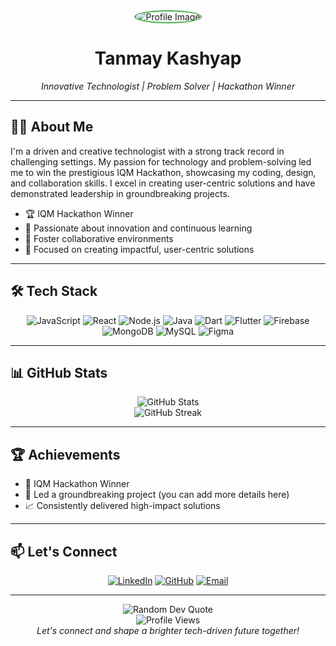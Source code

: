 <div align="center">
  <img src="/placeholder.svg?height=200&width=200" alt="Profile Image" style="border-radius: 50%; border: 2px solid #4CAF50;">
  <h1>Tanmay Kashyap</h1>
  <p><em>Innovative Technologist | Problem Solver | Hackathon Winner</em></p>
</div>

---

## 👨‍💻 About Me

I'm a driven and creative technologist with a strong track record in challenging settings. My passion for technology and problem-solving led me to win the prestigious IQM Hackathon, showcasing my coding, design, and collaboration skills. I excel in creating user-centric solutions and have demonstrated leadership in groundbreaking projects.

- 🏆 IQM Hackathon Winner
- 🚀 Passionate about innovation and continuous learning
- 🤝 Foster collaborative environments
- 🎯 Focused on creating impactful, user-centric solutions

---

## 🛠️ Tech Stack

<div align="center">

![JavaScript](https://img.shields.io/badge/-JavaScript-F7DF1E?style=for-the-badge&logo=javascript&logoColor=black)
![React](https://img.shields.io/badge/-React-61DAFB?style=for-the-badge&logo=react&logoColor=black)
![Node.js](https://img.shields.io/badge/-Node.js-339933?style=for-the-badge&logo=node.js&logoColor=white)
![Java](https://img.shields.io/badge/-Java-007396?style=for-the-badge&logo=java&logoColor=white)
![Dart](https://img.shields.io/badge/-Dart-0175C2?style=for-the-badge&logo=dart&logoColor=white)
![Flutter](https://img.shields.io/badge/-Flutter-02569B?style=for-the-badge&logo=flutter&logoColor=white)
![Firebase](https://img.shields.io/badge/-Firebase-FFCA28?style=for-the-badge&logo=firebase&logoColor=black)
![MongoDB](https://img.shields.io/badge/-MongoDB-47A248?style=for-the-badge&logo=mongodb&logoColor=white)
![MySQL](https://img.shields.io/badge/-MySQL-4479A1?style=for-the-badge&logo=mysql&logoColor=white)
![Figma](https://img.shields.io/badge/-Figma-F24E1E?style=for-the-badge&logo=figma&logoColor=white)

</div>

---

## 📊 GitHub Stats

<div align="center">
  <img src="https://github-readme-stats.vercel.app/api?username=TANMAY3122&show_icons=true&theme=radical" alt="GitHub Stats" />
</div>

<div align="center">
  <img src="https://github-readme-streak-stats.herokuapp.com/?user=TANMAY3122&theme=radical" alt="GitHub Streak" />
</div>

---

## 🏆 Achievements

- 🥇 IQM Hackathon Winner
- 🚀 Led a groundbreaking project (you can add more details here)
- 📈 Consistently delivered high-impact solutions

---

## 📫 Let's Connect

<div align="center">

[![LinkedIn](https://img.shields.io/badge/-LinkedIn-0077B5?style=for-the-badge&logo=linkedin&logoColor=white)](https://linkedin.com/in/tanmay-kashyap)
[![GitHub](https://img.shields.io/badge/-GitHub-181717?style=for-the-badge&logo=github&logoColor=white)](https://github.com/TANMAY3122)
[![Email](https://img.shields.io/badge/-Email-D14836?style=for-the-badge&logo=gmail&logoColor=white)](mailto:your.email@example.com)

</div>

---

<div align="center">
  <img src="https://quotes-github-readme.vercel.app/api?type=horizontal&theme=radical" alt="Random Dev Quote" />
</div>

<div align="center">
  <img src="https://visitcount.itsvg.in/api?id=TANMAY3122&icon=2&color=0" alt="Profile Views" />
</div>

<div align="center">
  <em>Let's connect and shape a brighter tech-driven future together!</em>
</div>
